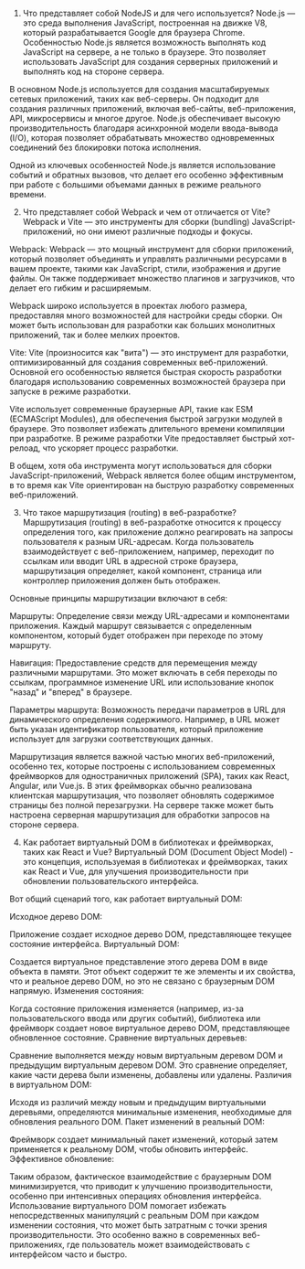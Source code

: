 1. Что представляет собой NodeJS и для чего используется?
Node.js — это среда выполнения JavaScript, построенная на движке V8, который разрабатывается Google для браузера Chrome. Особенностью Node.js является возможность выполнять код JavaScript на сервере, а не только в браузере. Это позволяет использовать JavaScript для создания серверных приложений и выполнять код на стороне сервера.

В основном Node.js используется для создания масштабируемых сетевых приложений, таких как веб-серверы. Он подходит для создания различных приложений, включая веб-сайты, веб-приложения, API, микросервисы и многое другое. Node.js обеспечивает высокую производительность благодаря асинхронной модели ввода-вывода (I/O), которая позволяет обрабатывать множество одновременных соединений без блокировки потока исполнения.

Одной из ключевых особенностей Node.js является использование событий и обратных вызовов, что делает его особенно эффективным при работе с большими объемами данных в режиме реального времени.

2. Что представляет собой Webpack и чем от отличается от Vite?
Webpack и Vite — это инструменты для сборки (bundling) JavaScript-приложений, но они имеют различные подходы и фокусы.

Webpack:
Webpack — это мощный инструмент для сборки приложений, который позволяет объединять и управлять различными ресурсами в вашем проекте, такими как JavaScript, стили, изображения и другие файлы. Он также поддерживает множество плагинов и загрузчиков, что делает его гибким и расширяемым.

Webpack широко используется в проектах любого размера, предоставляя много возможностей для настройки среды сборки. Он может быть использован для разработки как больших монолитных приложений, так и более мелких проектов.

Vite:
Vite (произносится как "вита") — это инструмент для разработки, оптимизированный для создания современных веб-приложений. Основной его особенностью является быстрая скорость разработки благодаря использованию современных возможностей браузера при запуске в режиме разработки.

Vite использует современные браузерные API, такие как ESM (ECMAScript Modules), для обеспечения быстрой загрузки модулей в браузере. Это позволяет избежать длительного времени компиляции при разработке. В режиме разработки Vite предоставляет быстрый хот-релоад, что ускоряет процесс разработки.

В общем, хотя оба инструмента могут использоваться для сборки JavaScript-приложений, Webpack является более общим инструментом, в то время как Vite ориентирован на быструю разработку современных веб-приложений.

3. Что такое маршрутизация (routing) в веб-разработке?
Маршрутизация (routing) в веб-разработке относится к процессу определения того, как приложение должно реагировать на запросы пользователя к разным URL-адресам. Когда пользователь взаимодействует с веб-приложением, например, переходит по ссылкам или вводит URL в адресной строке браузера, маршрутизация определяет, какой компонент, страница или контроллер приложения должен быть отображен.

Основные принципы маршрутизации включают в себя:

Маршруты: Определение связи между URL-адресами и компонентами приложения. Каждый маршрут связывается с определенным компонентом, который будет отображен при переходе по этому маршруту.

Навигация: Предоставление средств для перемещения между различными маршрутами. Это может включать в себя переходы по ссылкам, программное изменение URL или использование кнопок "назад" и "вперед" в браузере.

Параметры маршрута: Возможность передачи параметров в URL для динамического определения содержимого. Например, в URL может быть указан идентификатор пользователя, который приложение использует для загрузки соответствующих данных.

Маршрутизация является важной частью многих веб-приложений, особенно тех, которые построены с использованием современных фреймворков для одностраничных приложений (SPA), таких как React, Angular, или Vue.js. В этих фреймворках обычно реализована клиентская маршрутизация, что позволяет обновлять содержимое страницы без полной перезагрузки. На сервере также может быть настроена серверная маршрутизация для обработки запросов на стороне сервера.

4. Как работает виртуальный DOM в библиотеках и фреймворках, таких как React и Vue?
Виртуальный DOM (Document Object Model) - это концепция, используемая в библиотеках и фреймворках, таких как React и Vue, для улучшения производительности при обновлении пользовательского интерфейса.

Вот общий сценарий того, как работает виртуальный DOM:

Исходное дерево DOM:

Приложение создает исходное дерево DOM, представляющее текущее состояние интерфейса.
Виртуальный DOM:

Создается виртуальное представление этого дерева DOM в виде объекта в памяти. Этот объект содержит те же элементы и их свойства, что и реальное дерево DOM, но это не связано с браузерным DOM напрямую.
Изменения состояния:

Когда состояние приложения изменяется (например, из-за пользовательского ввода или других событий), библиотека или фреймворк создает новое виртуальное дерево DOM, представляющее обновленное состояние.
Сравнение виртуальных деревьев:

Сравнение выполняется между новым виртуальным деревом DOM и предыдущим виртуальным деревом DOM. Это сравнение определяет, какие части дерева были изменены, добавлены или удалены.
Различия в виртуальном DOM:

Исходя из различий между новым и предыдущим виртуальными деревьями, определяются минимальные изменения, необходимые для обновления реального DOM.
Пакет изменений в реальный DOM:

Фреймворк создает минимальный пакет изменений, который затем применяется к реальному DOM, чтобы обновить интерфейс.
Эффективное обновление:

Таким образом, фактическое взаимодействие с браузерным DOM минимизируется, что приводит к улучшению производительности, особенно при интенсивных операциях обновления интерфейса.
Использование виртуального DOM помогает избежать непосредственных манипуляций с реальным DOM при каждом изменении состояния, что может быть затратным с точки зрения производительности. Это особенно важно в современных веб-приложениях, где пользователь может взаимодействовать с интерфейсом часто и быстро.



